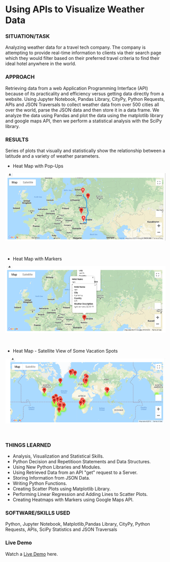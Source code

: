 # Using APIs to Visualize Weather Data

### SITUATION/TASK  
Analyzing weather data for a travel tech company. The company is attempting to provide real-time information to clients via their search page which they would filter based on their preferred travel criteria to find their ideal hotel anywhere in the world. 

### APPROACH
Retrieving data from a web Application Programming Interface (API) because of its practicality and efficiency versus getting data directly from a website. Using Jupyter Notebook, Pandas Library, CityPy, Python Requests, APIs and JSON Traversals to collect weather data from over 500 cities all over the world, parse the JSON data and then store it in a data frame. We analyze the data using Pandas and plot the data using the matplotlib library and google maps API, then we perform a statistical analysis with the SciPy library. 

### RESULTS
Series of plots that visually and statistically show the relationship between a latitude and a variety of weather parameters.


* Heat Map with Pop-Ups

<img align="center" width="650" src="/weather_data/WeatherPy_travel_map.png"><br/><br/><br/>



* Heat Map with Markers

<img align="center" width="650" src="/weather_data/WeatherPy_travel_map_markers.png"><br/><br/><br/>



* Heat Map - Satellite View of Some Vacation Spots

<img align="center" width="650" src="/weather_data/WeatherPy_vacation_map.png"><br/><br/><br/>


### THINGS LEARNED
* Analysis, Visualization and Statistical Skills.
* Python Decision and Repetitioon Statements and Data Structures.
* Using New Python Libraries and Modules.
* Using Retrieved Data from an API "get" request to a Server.
* Storing Information from JSON Data.
* Writing Python Functions.
* Creating Scatter Plots using Matplotlib Library.
* Performing Linear Regression and Adding Lines to Scatter Plots.
* Creating Heatmaps with Markers using Google Maps API.

### SOFTWARE/SKILLS USED
Python, Jupyter Notebook, Matplotlib,Pandas Library, CityPy, Python Requests, APIs, SciPy Statistics and JSON Traversals

### Live Demo

Watch a [Live Demo]("https://aodoming.github.io/World_Weather_Analysis_ADominguez/") here.
